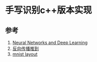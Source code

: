 # 手写识别c++版本实现

## 参考
1. [Neural Networks and Deep Learning](http://neuralnetworksanddeeplearning.com/chap1.html)
2. [反向传播推到](https://www.cnblogs.com/jsfantasy/p/12177275.html)
3. [mnist layout](https://yann.lecun.com/exdb/mnist/)